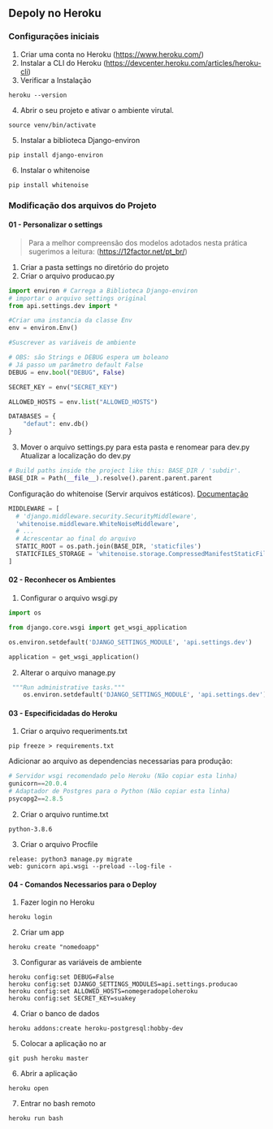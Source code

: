 ## Depoly no Heroku

### Configurações iniciais
1. Criar uma conta no Heroku (https://www.heroku.com/)
2. Instalar a CLI do Heroku (https://devcenter.heroku.com/articles/heroku-cli)
3. Verificar a Instalação
```
heroku --version
```
4. Abrir o seu projeto e ativar o ambiente virutal.
```
source venv/bin/activate
```
5. Instalar a biblioteca  Django-environ
```
pip install django-environ
```
6. Instalar o whitenoise
```
pip install whitenoise
```


### Modificação dos arquivos do Projeto

#### 01 - Personalizar o settings
> Para a melhor compreensão dos modelos adotados nesta prática sugerimos a leitura:
(https://12factor.net/pt_br/)
1. Criar a pasta settings no  diretório do projeto
2. Criar o arquivo producao.py
``` python
import environ # Carrega a Biblioteca Django-environ
# importar o arquivo settings original
from api.settings.dev import *

#Criar uma instancia da classe Env
env = environ.Env()

#Suscrever as variáveis de ambiente

# OBS: são Strings e DEBUG espera um boleano
# Já passo um parâmetro default False
DEBUG = env.bool("DEBUG", False) 

SECRET_KEY = env("SECRET_KEY")

ALLOWED_HOSTS = env.list("ALLOWED_HOSTS")

DATABASES = {
    "defaut": env.db()
}

```
3. Mover o arquivo settings.py para esta pasta e renomear para dev.py
Atualizar a localização do dev.py
``` python
# Build paths inside the project like this: BASE_DIR / 'subdir'.
BASE_DIR = Path(__file__).resolve().parent.parent.parent
```
Configuração do whitenoise (Servir arquivos estáticos). [Documentação](http://whitenoise.evans.io/en/stable/)
``` python 
MIDDLEWARE = [
  # 'django.middleware.security.SecurityMiddleware',
  'whitenoise.middleware.WhiteNoiseMiddleware',
  # ...
  # Acrescentar ao final do arquivo
  STATIC_ROOT = os.path.join(BASE_DIR, 'staticfiles')
  STATICFILES_STORAGE = 'whitenoise.storage.CompressedManifestStaticFilesStorage'
]
```

#### 02 - Reconhecer os Ambientes

1. Configurar o arquivo wsgi.py
```python
import os

from django.core.wsgi import get_wsgi_application

os.environ.setdefault('DJANGO_SETTINGS_MODULE', 'api.settings.dev')

application = get_wsgi_application()
```
2. Alterar o arquivo manage.py
``` python
 """Run administrative tasks."""
    os.environ.setdefault('DJANGO_SETTINGS_MODULE', 'api.settings.dev')
```

#### 03 - Especificidadas do Heroku
1. Criar o arquivo requeriments.txt
```
pip freeze > requirements.txt
```
Adicionar ao arquivo as dependencias necessarias para produção:
``` python 
# Servidor wsgi recomendado pelo Heroku (Não copiar esta linha)
gunicorn==20.0.4
# Adaptador de Postgres para o Python (Não copiar esta linha)
psycopg2==2.8.5 

```
2. Criar o arquivo runtime.txt
```
python-3.8.6
```
3. Criar o arquivo Procfile
```
release: python3 manage.py migrate
web: gunicorn api.wsgi --preload --log-file -
```
#### 04 - Comandos Necessarios para o Deploy
1. Fazer login no Heroku
```
heroku login
```
2. Criar um app 
```
heroku create "nomedoapp"
```
3. Configurar as variáveis de ambiente
```
heroku config:set DEBUG=False
heroku config:set DJANGO_SETTINGS_MODULES=api.settings.producao
heroku config:set ALLOWED_HOSTS=nomegeradopeloheroku
heroku config:set SECRET_KEY=suakey

```
4. Criar o banco de dados
```
heroku addons:create heroku-postgresql:hobby-dev
```
5. Colocar a aplicação no ar
```
git push heroku master
```
6. Abrir a aplicação
```
heroku open
```
7. Entrar no bash remoto
```
heroku run bash
```